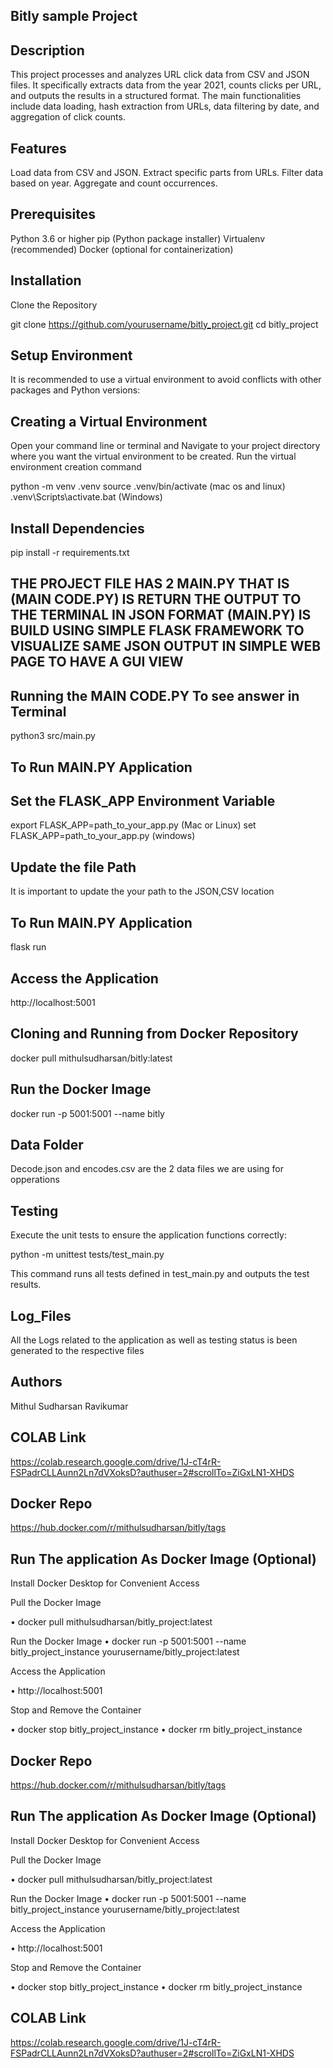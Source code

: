 ## Bitly sample Project

## Description

This project processes and analyzes URL click data from CSV and JSON files. It specifically extracts data from the year 2021, counts clicks per URL, and outputs the results in a structured format. The main functionalities include data loading, hash extraction from URLs, data filtering by date, and aggregation of click counts.

## Features

Load data from CSV and JSON.
Extract specific parts from URLs.
Filter data based on year.
Aggregate and count occurrences.

## Prerequisites

Python 3.6 or higher
pip (Python package installer)
Virtualenv (recommended)
Docker (optional for containerization)

## Installation
Clone the Repository

git clone https://github.com/yourusername/bitly_project.git
cd bitly_project

## Setup Environment
It is recommended to use a virtual environment to avoid conflicts with other packages and Python versions:

## Creating a Virtual Environment
Open your command line or terminal and Navigate to your project directory where you want the virtual environment to be created.
Run the virtual environment creation command

python -m venv .venv
source .venv/bin/activate (mac os and linux)
.venv\Scripts\activate.bat (Windows)

## Install Dependencies
pip install -r requirements.txt

## THE PROJECT FILE HAS 2 MAIN.PY THAT IS (MAIN CODE.PY) IS RETURN THE OUTPUT TO THE TERMINAL IN JSON FORMAT  (MAIN.PY) IS BUILD USING SIMPLE FLASK FRAMEWORK TO VISUALIZE SAME JSON OUTPUT IN SIMPLE WEB PAGE TO HAVE A GUI VIEW

## Running the MAIN CODE.PY To see answer in Terminal
python3 src/main.py

## To Run MAIN.PY Application
## Set the FLASK_APP Environment Variable
export FLASK_APP=path_to_your_app.py (Mac or Linux)
set FLASK_APP=path_to_your_app.py (windows)

## Update the file Path
It is important to update the your path to the JSON,CSV location

## To Run MAIN.PY Application 
flask run 
## Access the Application
http://localhost:5001

## Cloning and Running from Docker Repository

docker pull mithulsudharsan/bitly:latest

## Run the Docker Image
docker run -p 5001:5001 --name bitly 


## Data Folder

Decode.json and encodes.csv are the 2 data files we are using for opperations

## Testing

Execute the unit tests to ensure the application functions correctly:

python -m unittest tests/test_main.py

This command runs all tests defined in test_main.py and outputs the test results.

## Log_Files

All the Logs related to the application as well as testing status is been generated to the respective files 

## Authors

Mithul Sudharsan Ravikumar

## COLAB Link 

https://colab.research.google.com/drive/1J-cT4rR-FSPadrCLLAunn2Ln7dVXoksD?authuser=2#scrollTo=ZiGxLN1-XHDS

## Docker Repo

https://hub.docker.com/r/mithulsudharsan/bitly/tags

##  Run The application As Docker Image (Optional)

Install Docker Desktop for Convenient Access

Pull the Docker Image

•	docker pull mithulsudharsan/bitly_project:latest

Run the Docker Image
•	docker run -p 5001:5001 --name bitly_project_instance yourusername/bitly_project:latest

Access the Application

•	http://localhost:5001

Stop and Remove the Container

•	docker stop bitly_project_instance
•	docker rm bitly_project_instance



## Docker Repo

https://hub.docker.com/r/mithulsudharsan/bitly/tags

##  Run The application As Docker Image (Optional)

Install Docker Desktop for Convenient Access

Pull the Docker Image

•	docker pull mithulsudharsan/bitly_project:latest

Run the Docker Image
•	docker run -p 5001:5001 --name bitly_project_instance yourusername/bitly_project:latest

Access the Application

•	http://localhost:5001

Stop and Remove the Container

•	docker stop bitly_project_instance
•	docker rm bitly_project_instance

## COLAB Link 

https://colab.research.google.com/drive/1J-cT4rR-FSPadrCLLAunn2Ln7dVXoksD?authuser=2#scrollTo=ZiGxLN1-XHDS